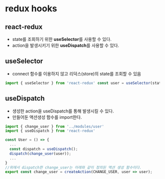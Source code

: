 # redux hooks

## react-redux

- state를 조회하기 위한 **useSelector**를 사용할 수 있다.
-   action을 발생시키기 위한 **useDispatch**를 사용할 수 있다.

## useSelector

- connect 함수를 이용하지 않고 리덕스(store)의 state를 조회할 수 있음

```jsx
import { useSelector } from 'react-redux' const user = useSelector(state => state.user);
```

## useDispatch

- 생성한 action을 useDispatch를 통해 발생시킬 수 있다. 
- 만들어둔 액션생성 함수를 import한다. 

```jsx
import { change_user } from '../modules/user'
import { useDispatch } from 'react-redux'

const User = () => {
  ...
  const dispatch = useDispatch();
  dispatch(change_user(user));
  ...
}
//위에서 dispatch한 change_user는 아래와 같이 정의된 액션 생성 함수이다.
export const change_user = createAction(CHANGE_USER, user => user);
```
